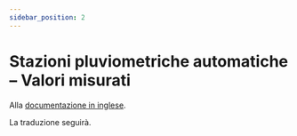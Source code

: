 ```yaml
---
sidebar_position: 2
---
```


# Stazioni pluviometriche automatiche – Valori misurati

Alla [documentazione in inglese](https://opendatadocs.meteoswiss.ch/a-data-groundbased/a2-automatic-precipitation-stations).

La traduzione seguirà.
